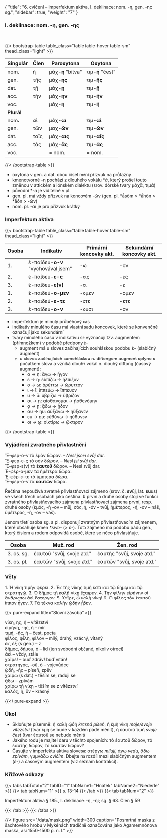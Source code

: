 {
    "title": "6. cvičení – lmperfektum aktiva, I. deklinace: nom. -η, gen. -ης sg.",
    "sidebar": true,
    "weight": "7"
}

### I. deklinace: nom. -η, gen. -ης 

</br>

{{< bootstrap-table table_class="table table-hover table-sm" thead_class="light" >}}

| Singulár   | Člen | Paroxytona        | Oxytona          |
| ---------- | ---- | ----------------- | ---------------- |
| nom.       | ἡ    | μάχ-__η__ "bitva" | τιμ-**ή** "čest" |
| gen.       | τῆς  | μάχ-**ης**        | τιμ-**ῆς**       |
| dat.       | τῇ   | μάχ-__ῃ__         | τιμ-**ῇ**        |
| acc.       | τήν  | μάχ-__ην__        | τιμ-**ήν**       |
| voc.       |      | μάχ-__η__         | τιμ-**ή**        |
| **Plurál** |      |                   |                  |
| nom.       | αἱ   | μάχ-**αι**        | τιμ-**αί**       |
| gen.       | τῶν  | μαχ-**ῶν**        | τιμ-**ῶν**       |
| dat.       | ταῖς | μάχ-**αις**       | τιμ-**αῖς**      |
| acc.       | τάς  | μάχ-**ᾱς**        | τιμ-**άς**       |
| voc.       |      | = nom.            | = nom.           |

{{< /bootstrap-table >}}

- oxytona v gen. a dat. obou čísel mění přízvuk na průtažný 
- kmenotvorné -η pochází z dlouhého vokálu **ā*, který prošel touto změnou v attickém a iónském dialektu (srov. dórské tvary μάχᾱ, τιμά)
- původní **-a* je viditelné v pl. 
- gen. pl. má vždy přízvuk na koncovém -ῶν (gen. pl. *ā́sōm > *ā́hōn > *ā́ōn > -ῶν)
- nom. pl. -αι je pro přízvuk krátký 



### Imperfektum aktiva



{{< bootstrap-table table_class="table table-hover table-sm" thead_class="light" >}}

| Osoba | Ιndikativ                          | Primární koncovky akt. | Sekundární koncovky akt. |
| ----- | ---------------------------------- | ---------------------- | ------------------------ |
| 1.    | ἐ-παίδευ-**ο-ν** "vychovával jsem" | -ω                     | -ον                      |
| 2.    | ἐ-παίδευ-**ε-ς**                   | -εις                   | -ες                      |
| 3.    | ἐ-παίδευ-**ε(ν)**                  | -ει                    | -ε                       |
| 1.    | ἐ-παιδεύ-**ο-μεν**                 | -ομεν                  | -ομεν                    |
| 2.    | ἐ-παιδεύ-**ε-τε**                  | -ετε                   | -ετε                     |
| 3.    | ἐ-παίδευ-**ο-ν**                   | -ουσι                  | -ον                      |

- imperfektum je minulý průběhový čas
- indikativ minulého času má vlastní sadu koncovek, které se konvenčně označují jako sekundární 
- tvary minulého času v indikativu se vyznačují tzv. augmentem (přímnožkem) v podobě předpony ἐ- 
  - augment má u sloves začínajících souhláskou podobu ἐ- (slabičný augment)
  - u sloves začínajících samohláskou n. diftongem augment splyne s počátkem slova a vzniká dlouhý vokál n. dlouhý diftong (časový augment): 
    - α → η: ἄγω → ἦγον 
    - ε → η: ἐλπίζω → ἤλπιζον
    - ο → ω: ὀρύττω → ὤρυττον
    - ι → ῑ: ἱππεύω → ἵππευον
    - υ → ῡ: ὑβρίζω → ὕβριζον
    - αι → ῃ: αἰσθάνομαι → ᾐσθανόμην
    - ᾳ → ῃ: ᾄδω → ᾖδον
    - αυ → ηυ: αὐξάνω → ηὔξανον
    - ευ → ηυ: εὐθύνω → ηὔθυνον
    - οι → ῳ: οἰκτίρω → ᾤκτιρον

{{< /bootstrap-table >}}

### Vyjádření zvratného přivlastnění 

Ἔ-φερ-ο-ν τὸ ἐμὸν δῶρον. – _Nesl jsem svůj dar._  
Ἔ-φερ-ε-ς τὸ σὸν δῶρον. – _Nesl jsi svůj dar._  
Ἔ-φερ-ε(ν) τὸ **ἑαυτοῦ** δῶρον. – Nesl svůj dar.   
Ἐ-φέρ-ο-μεν τὰ ἡμέτερα δῶρα.  
Ἐ-φέρ-ε-τε τὰ ὑμέτερα δῶρα.  
Ἔ-φερ-ο-ν τὰ **ἑαυτῶν** δῶρα.  

Řečtina nepoužívá zvratné přivlastňovací zájmeno (srov. č. **sv**ůj, lat. **su**us) ve všech třech osobách jako čeština. U první a druhé osoby stojí ve funkci zvratného přivlastňovacího zájmena přivlastňovací zájmena první, resp. druhé osoby (ἐμός, -ή  -ον – můj, σός, ή, -όν – tvůj, ἡμέτερος, -ή, -ον – náš, ὑμέτερος, -ή, -ον – váš).   

Jenom třetí osoba sg. a pl. disponují zvratným přivlastňovacím zájmenem, které obsahuje kmen _*swe-_ (> ἑ-). Toto zájmeno má podobu pádu gen., který číslem a rodem odpovídá osobě, které se něco přivlastňuje. 

 

| Osoba      | Muž. rod                  | Žen. rod                  |
| ---------- | ------------------------- | ------------------------- |
| 3. os. sg. | ἑαυτοῦ "svůj, svoje atd." | ἑαυτῆς "svůj, svoje atd." |
| 3. os. pl. | ἑαυτῶν "svůj, svoje atd." | ἑαυτῶν "svůj, svoje atd." |

 

### Věty

1\. Ἡ νίκη τιμὴν φέρει. 2. Ἐκ τῆς νίκης τιμή ἐστι καὶ τῷ δήμῳ καὶ τῷ στρατηγῷ. 3. Ὁ δῆμος τῇ καλῇ νίκῃ ἔχαιρεν. 4. Τὴν φίλην εἰρήνην οἱ ἄνϑρωποι ἀεὶ ἔστεργον. 5. Χαῖρε, ὦ καλὴ νίκη! 6. Ὁ φίλος τὸν
ἑαυτοῦ ἵππον ἦγεν. 7. Τὰ τέκνα καλὴν ᾠδὴν ᾖδεν.

{{< pure-expand title="Slovní zásoba" >}}     

νίκη, ης, ἡ – vítězství   
εἰρήνη, -ης, ἡ – mír  
τιμή, -ῆς, ἡ – čest, pocta   
φίλος, φίλη, φίλον – milý, drahý, vzácný, vítaný   
ἐκ, ἐξ (s gen.) – z   
δῆμος, δήμου, ὁ – lid (jen svobodní občané, nikoliv otroci)  
ἀεί – vždy, stále  
χαῖρε! – buď zdráv! buď vítán!  
στρατηγός, -οῦ, ὁ – vojevůdce   
ᾠδή, -ῆς – píseň, zpěv  
χαίρω (s dat.) – těším se, raduji se   
ᾄδω – zpívám  
χαίρω τῇ νίκῃ – těším se z vítězství   
καλός, ἡ, ὄν – krásný

{{</ pure-expand >}}



### Úkol

- Skloňujte písemně: ἡ καλὴ ᾠδή _krásná píseň_, ἡ ἐμὴ νίκη _moje/svoje vítězství_ (tvar ἐμή se bude v každém pádě měnit),  ἡ ἑαυτοῦ τιμή _svoje čest_ (tvar ἑαυτοῦ se nebude měnit)
- Jakého rodu je majitel daru v těchto spojeních: τό ἑαυτοῦ δῶρον, τό ἑαυτῆς δῶρον, τό ἑαυτῶν δῶρον? 
- Časujte v imperfektu aktiva slovesa: στέργω _miluji_, ἀγω _vedu_, ᾄδω _zpívám_, γυμνάζω _cvičím_. Dbejte na rozdíl mezi slabičným augmentem (ἐ-) a časovým augmentem (viz seznam kontrakcí). 



### Křížové odkazy

{{< tabs tabTotal="2" tabID="1" tabName1="Hnátek" tabName2="Niederle" >}}
{{< tab tabNum="1" >}}
s. 13-14
{{< /tab >}}
{{< tab tabNum="2" >}}

Imperfektum aktiva § 185., I. deklinace: -η, -ης sg. § 63. Člen § 59

{{< /tab >}}
{{< /tabs >}}

{{< figure src="/data/mask.png" width=300 caption="Posmrtná maska z šachtového hrobu v Mykénách tradičně označována jako Agamemnónova maska, asi 1550-1500 p. n. l." >}}